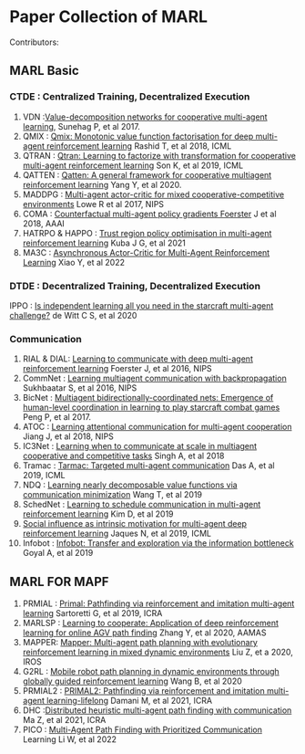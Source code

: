 # Paper Collection of MARL

Contributors:
## MARL Basic

### CTDE : Centralized Training, Decentralized Execution
1. VDN :[Value-decomposition networks for cooperative multi-agent learning](https://arxiv.org/pdf/1706.05296.pdf), Sunehag P, et al 2017.  
2. QMIX : [Qmix: Monotonic value function factorisation for deep multi-agent reinforcement learning](http://proceedings.mlr.press/v80/rashid18a/rashid18a.pdf) Rashid T, et al 2018, ICML
3. QTRAN : [Qtran: Learning to factorize with transformation for cooperative multi-agent reinforcement learning](http://proceedings.mlr.press/v97/son19a/son19a.pdf) Son K, et al 2019, ICML
4. QATTEN : [Qatten: A general framework for cooperative multiagent reinforcement learning](https://arxiv.org/pdf/2002.03939.pdf) Yang Y, et al 2020. 
3. MADDPG : [Multi-agent actor-critic for mixed cooperative-competitive environments](https://proceedings.neurips.cc/paper/2017/file/68a9750337a418a86fe06c1991a1d64c-Paper.pdf) Lowe R et al 2017, NIPS 
4. COMA : [Counterfactual multi-agent policy gradients Foerster](https://ojs.aaai.org/index.php/AAAI/article/download/11794/11653) J et al 2018, AAAI
9. HATRPO & HAPPO : [Trust region policy optimisation in multi-agent reinforcement learning](https://arxiv.org/pdf/2109.11251.pdf) Kuba J G, et al 2021
7. MA3C : [Asynchronous Actor-Critic for Multi-Agent Reinforcement Learning](https://arxiv.org/pdf/2209.10113.pdf) Xiao Y, et al 2022

### DTDE : Decentralized Training, Decentralized Execution
IPPO : [Is independent learning all you need in the starcraft multi-agent challenge?](https://arxiv.org/pdf/2011.09533) de Witt C S, et al 2020

### Communication
1. RIAL & DIAL: [Learning to communicate with deep multi-agent reinforcement learning](https://proceedings.neurips.cc/paper/2016/file/c7635bfd99248a2cdef8249ef7bfbef4-Paper.pdf) Foerster J, et al 2016, NIPS 
2. CommNet : [Learning multiagent communication with backpropagation](https://proceedings.neurips.cc/paper/2016/file/55b1927fdafef39c48e5b73b5d61ea60-Paper.pdf) Sukhbaatar S, et al 2016, NIPS
3.  BicNet : [Multiagent bidirectionally-coordinated nets: Emergence of human-level coordination in learning to play starcraft combat games](https://arxiv.org/pdf/1703.10069.pdf) Peng P, et al 2017. 
4. ATOC : [Learning attentional communication for multi-agent cooperation](https://proceedings.neurips.cc/paper/2018/file/6a8018b3a00b69c008601b8becae392b-Paper.pdf) Jiang J, et al 2018, NIPS
5. IC3Net : [Learning when to communicate at scale in multiagent cooperative and competitive tasks](https://arxiv.org/pdf/1812.09755.pdf) Singh A, et al 2018
6. Tramac : [Tarmac: Targeted multi-agent communication](http://proceedings.mlr.press/v97/das19a/das19a.pdf) Das A, et al 2019, ICML
7. NDQ : [Learning nearly decomposable value functions via communication minimization](https://arxiv.org/pdf/1910.05366.pdf) Wang T, et al 2019
8. SchedNet : [Learning to schedule communication in multi-agent reinforcement learning](https://arxiv.org/pdf/1902.01554.pd) Kim D, et al 2019
9. [Social influence as intrinsic motivation for multi-agent deep reinforcement learning](http://proceedings.mlr.press/v97/jaques19a/jaques19a.pdf) Jaques N, et al 2019, ICML 
10. Infobot : [Infobot: Transfer and exploration via the information bottleneck](https://arxiv.org/pdf/1901.10902.pdf) Goyal A, et al 2019

## MARL FOR MAPF

1. PRMIAL : [Primal: Pathfinding via reinforcement and imitation multi-agent learning](https://ieeexplore.ieee.org/ielaam/7083369/8668830/8661608-aam.pdf) Sartoretti G, et al 2019, ICRA
3. MARLSP : [Learning to cooperate: Application of deep reinforcement learning for online AGV path finding](https://ifaamas.org/Proceedings/aamas2020/pdfs/p2077.pdf) Zhang Y, et al 2020, AAMAS
4. MAPPER: [Mapper: Multi-agent path planning with evolutionary reinforcement learning in mixed dynamic environments](https://arxiv.org/pdf/2007.15724) Liu Z, et a 2020, IROS
5. G2RL : [Mobile robot path planning in dynamic environments through globally guided reinforcement learning](https://arxiv.org/pdf/2005.05420) Wang B, et al 2020
2. PRMIAL2 : [PRIMAL2: Pathfinding via reinforcement and imitation multi-agent learning-lifelong](https://arxiv.org/pdf/2010.08184) Damani M, et al 2021, ICRA
6. DHC :[Distributed heuristic multi-agent path finding with communication](https://arxiv.org/pdf/2106.11365) Ma Z, et al 2021, ICRA
7. PICO : [Multi-Agent Path Finding with Prioritized Communication](https://arxiv.org/pdf/2202.03634) Learning Li W, et al 2022
